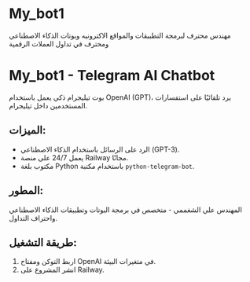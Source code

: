 # My_bot1
مهندس محترف لبرمجة التطبيقات والمواقع الاكترونيه وبوتات الذكاء الاصطناعي ومحترف في تداول العملات الرقمية 
# My_bot1 - Telegram AI Chatbot

بوت تيليجرام ذكي يعمل باستخدام OpenAI (GPT)، يرد تلقائيًا على استفسارات المستخدمين داخل تيليجرام.

## الميزات:
- الرد على الرسائل باستخدام الذكاء الاصطناعي (GPT-3).
- يعمل 24/7 على منصة Railway مجانًا.
- مكتوب بلغة Python باستخدام مكتبة `python-telegram-bot`.

## المطور:
المهندس علي الشغممي - متخصص في برمجة البوتات وتطبيقات الذكاء الاصطناعي واحتراف التداول.

## طريقة التشغيل:
1. اربط التوكن ومفتاح OpenAI في متغيرات البيئة.
2. انشر المشروع على Railway.
